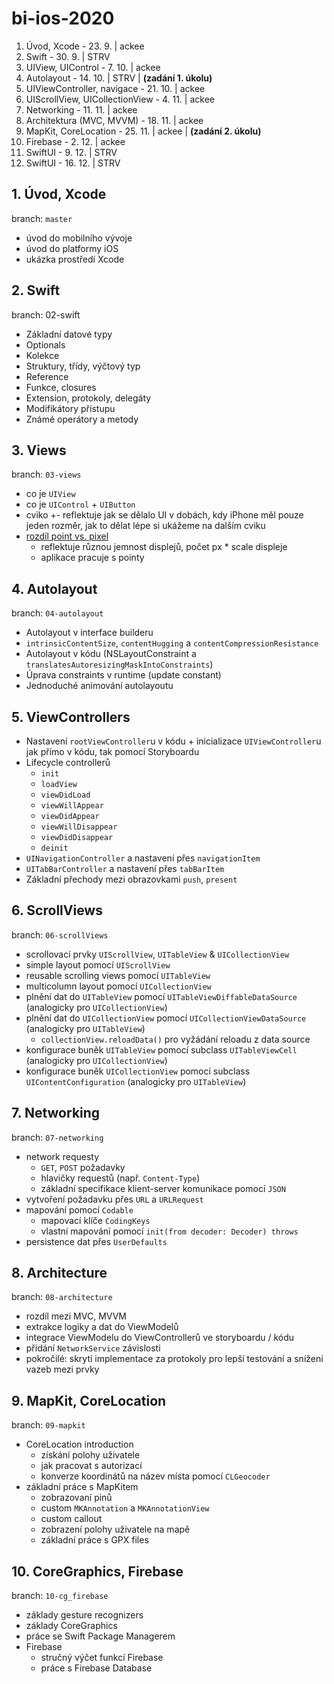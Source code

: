 # bi-ios-2020

1. Úvod, Xcode - 23. 9. | ackee
2. Swift - 30. 9. | STRV
3. UIView, UIControl - 7. 10. | ackee
4. Autolayout - 14. 10. | STRV | **(zadání 1. úkolu)**
5. UIViewController, navigace - 21. 10. | ackee
6. UIScrollView, UICollectionView - 4. 11. | ackee
7. Networking - 11. 11. | ackee
8. Architektura (MVC, MVVM) - 18. 11. | ackee
9. MapKit, CoreLocation - 25. 11. | ackee | **(zadání 2. úkolu)**
10. Firebase - 2. 12. | ackee
11. SwiftUI - 9. 12. | STRV
12. SwiftUI - 16. 12. | STRV

## 1. Úvod, Xcode

branch: `master`

- úvod do mobilního vývoje
- úvod do platformy iOS
- ukázka prostředí Xcode

## 2. Swift
branch: 02-swift

- Základní datové typy
- Optionals
- Kolekce
- Struktury, třídy, výčtový typ
- Reference
- Funkce, closures
- Extension, protokoly, delegáty
- Modifikátory přístupu
- Známé operátory a metody

## 3. Views

branch: `03-views`

- co je `UIView`
- co je `UIControl` + `UIButton`
- cviko +- reflektuje jak se dělalo UI v dobách, kdy iPhone měl pouze jeden rozměr, jak to dělat lépe si ukážeme na dalším cviku
- [rozdíl point vs. pixel](https://www.paintcodeapp.com/news/ultimate-guide-to-iphone-resolutions)
    - reflektuje různou jemnost displejů, počet px * scale displeje 
    - aplikace pracuje s pointy

## 4. Autolayout

branch: `04-autolayout`

- Autolayout v interface builderu
- `intrinsicContentSize`, `contentHugging` a `contentCompressionResistance`
- Autolayout v kódu (NSLayoutConstraint a `translatesAutoresizingMaskIntoConstraints`)
- Úprava constraints v runtime (update constant)
- Jednoduché animování autolayoutu

## 5. ViewControllers

- Nastavení `rootViewController`u v kódu + inicializace `UIViewController`u jak přímo v kódu, tak pomocí Storyboardu
- Lifecycle controllerů
    * `init`
    * `loadView`
    * `viewDidLoad`
    * `viewWillAppear`
    * `viewDidAppear`
    * `viewWillDisappear`
    * `viewDidDisappear`
    * `deinit`
- `UINavigationController` a nastavení přes `navigationItem`
- `UITabBarController` a nastavení přes `tabBarItem`
- Základní přechody mezi obrazovkami `push`, `present`

## 6. ScrollViews

branch: `06-scrollViews`

- scrollovací prvky `UIScrollView`, `UITableView` & `UICollectionView`
- simple layout pomocí `UIScrollView`
- reusable scrolling views pomocí `UITableView`
- multicolumn layout pomocí `UICollectionView`
- plnění dat do `UITableView` pomocí `UITableViewDiffableDataSource` (analogicky pro `UICollectionView`)
- plnění dat do `UICollectionView` pomocí `UICollectionViewDataSource` (analogicky pro `UITableView`)
    - `collectionView.reloadData()` pro vyžádání reloadu z data source 
- konfigurace buněk `UITableView` pomocí subclass `UITableViewCell` (analogicky pro `UICollectionView`)
- konfigurace buněk `UICollectionView` pomocí subclass `UIContentConfiguration` (analogicky pro `UITableView`)

## 7. Networking

branch: `07-networking`

- network requesty
    - `GET`, `POST` požadavky
    - hlavičky requestů (např. `Content-Type`)
    - základní specifikace klient-server komunikace pomocí `JSON`
- vytvoření požadavku přes `URL` a `URLRequest`
- mapování pomocí `Codable`
    - mapovací klíče `CodingKeys`
    - vlastní mapování pomocí `init(from decoder: Decoder) throws`
- persistence dat přes `UserDefaults`

## 8. Architecture

branch: `08-architecture`

- rozdíl mezi MVC, MVVM
- extrakce logiky a dat do ViewModelů
- integrace ViewModelu do ViewControllerů ve storyboardu / kódu
- přidání `NetworkService` závislosti
- pokročilé: skrytí implementace za protokoly pro lepší testování a snížení vazeb mezi prvky

## 9. MapKit, CoreLocation

branch: `09-mapkit`

- CoreLocation introduction
    - získání polohy uživatele
    - jak pracovat s autorizací
    - konverze koordinátů na název místa pomocí `CLGeocoder`
- základní práce s MapKitem
    - zobrazovaní pinů
    - custom `MKAnnotation` a `MKAnnotationView`
    - custom callout
    - zobrazení polohy uživatele na mapě
    - základní práce s GPX files

## 10. CoreGraphics, Firebase

branch: `10-cg_firebase`

- základy gesture recognizers
- základy CoreGraphics
- práce se Swift Package Managerem
- Firebase
    - stručný výčet funkcí Firebase
    - práce s Firebase Database